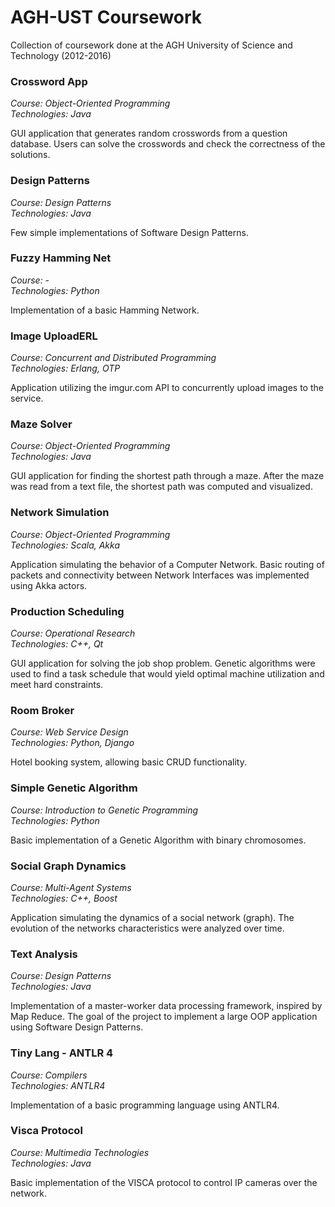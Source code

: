 # AGH-UST Coursework
Collection of coursework done at the AGH University of Science and Technology (2012-2016)

### Crossword App
_Course: Object-Oriented Programming  
Technologies: Java_

GUI application that generates random crosswords from a question database. Users can solve the crosswords and check the correctness of the solutions.

### Design Patterns
_Course: Design Patterns  
Technologies: Java_

Few simple implementations of Software Design Patterns.

### Fuzzy Hamming Net
_Course: -  
Technologies: Python_

Implementation of a basic Hamming Network.

### Image UploadERL
_Course: Concurrent and Distributed Programming  
Technologies: Erlang, OTP_

Application utilizing the imgur.com API to concurrently upload images to the service.

### Maze Solver
_Course: Object-Oriented Programming   
Technologies: Java_

GUI application for finding the shortest path through a maze. After the maze was read from a text file, the shortest path was computed and visualized.

### Network Simulation
_Course: Object-Oriented Programming  
Technologies: Scala, Akka_

Application simulating the behavior of a Computer Network. Basic routing of packets and connectivity between Network Interfaces was implemented using Akka actors.

### Production Scheduling
_Course: Operational Research  
Technologies: C++, Qt_

GUI application for solving the job shop problem. Genetic algorithms were used to find a task schedule that would yield optimal machine utilization and meet hard constraints.

### Room Broker
_Course: Web Service Design  
Technologies: Python, Django_

Hotel booking system, allowing basic CRUD functionality.

### Simple Genetic Algorithm
_Course: Introduction to Genetic Programming  
Technologies: Python_

Basic implementation of a Genetic Algorithm with binary chromosomes.

### Social Graph Dynamics
_Course: Multi-Agent Systems  
Technologies: C++, Boost_

Application simulating the dynamics of a social network (graph). The evolution of the networks characteristics were analyzed over time.

### Text Analysis
_Course: Design Patterns  
Technologies: Java_

Implementation of a master-worker data processing framework, inspired by Map Reduce. The goal of the project to implement a large OOP application using Software Design Patterns. 

### Tiny Lang - ANTLR 4
_Course: Compilers  
Technologies: ANTLR4_

Implementation of a basic programming language using ANTLR4. 

### Visca Protocol
_Course: Multimedia Technologies  
Technologies: Java_

Basic implementation of the VISCA protocol to control IP cameras over the network.
